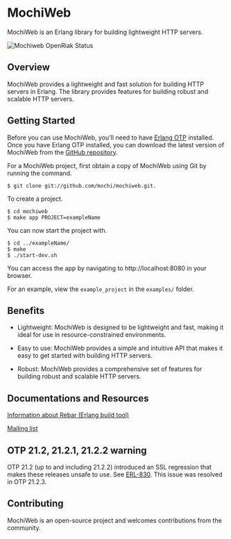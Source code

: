 # MochiWeb
MochiWeb is an Erlang library for building lightweight HTTP servers.

![Mochiweb OpenRiak Status](https://github.com/OpenRiak/mochiweb/actions/workflows/erlang.yml/badge.svg?branch=openriak-3.4)

## Overview
MochiWeb provides a lightweight and fast solution for building HTTP servers in Erlang. The library provides features for building robust and scalable HTTP servers.

## Getting Started
Before you can use MochiWeb, you'll need to have [Erlang OTP](https://www.erlang.org/) installed. Once you have Erlang OTP installed, you can download the latest version of MochiWeb from the [GitHub repository](https://github.com/mochi/mochiweb).

For a MochiWeb project, first obtain a copy of MochiWeb using Git by running the command.


```erlang-repl
$ git clone git://github.com/mochi/mochiweb.git.
```
To create a project.

```erlang-repl
$ cd mochiweb
$ make app PROJECT=exampleName
```

You can now start the project with.

```erlang-repl
$ cd ../exampleName/
$ make
$ ./start-dev.sh
```

You can access the app by navigating to http://localhost:8080 in your browser.

For an example, view the `example_project` in the `examples/` folder.


## Benefits
* Lightweight: MochiWeb is designed to be lightweight and fast, making it ideal for use in resource-constrained environments.

* Easy to use: MochiWeb provides a simple and intuitive API that makes it easy to get started with building HTTP servers.

* Robust: MochiWeb provides a comprehensive set of features for building robust and scalable HTTP servers.

## Documentations and Resources
[Information about Rebar (Erlang build tool)](https://github.com/erlang/rebar3)

[Mailing list](https://groups.google.com/group/mochiweb/)

## OTP 21.2, 21.2.1, 21.2.2 warning

OTP 21.2 (up to and including 21.2.2) introduced an SSL regression that
makes these releases unsafe to use. See [ERL-830](https://bugs.erlang.org/browse/ERL-830).
This issue was resolved in OTP 21.2.3.


## Contributing
MochiWeb is an open-source project and welcomes contributions from the community.
